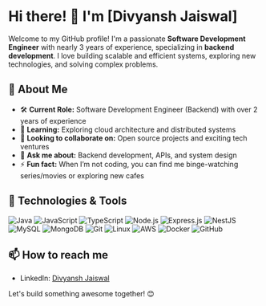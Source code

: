 # Hi there! 👋 I'm [Divyansh Jaiswal]

Welcome to my GitHub profile! I'm a passionate **Software Development Engineer** with nearly 3 years of experience, specializing in **backend development**. I love building scalable and efficient systems, exploring new technologies, and solving complex problems.

## 🚀 About Me

- 🛠️ **Current Role:** Software Development Engineer (Backend) with over 2 years of experience
- 🌱 **Learning:** Exploring cloud architecture and distributed systems
- 👯 **Looking to collaborate on:** Open source projects and exciting tech ventures
- 💬 **Ask me about:** Backend development, APIs, and system design
- ⚡ **Fun fact:** When I’m not coding, you can find me binge-watching series/movies or exploring new cafes

## 🔧 Technologies & Tools

![Java](https://img.shields.io/badge/Java-ED8B00?style=for-the-badge&logo=java&logoColor=white)
![JavaScript](https://img.shields.io/badge/JavaScript-F7DF1E?style=for-the-badge&logo=javascript&logoColor=black)
![TypeScript](https://img.shields.io/badge/TypeScript-007ACC?style=for-the-badge&logo=typescript&logoColor=white)
![Node.js](https://img.shields.io/badge/Node.js-339933?style=for-the-badge&logo=node.js&logoColor=white)
![Express.js](https://img.shields.io/badge/Express.js-000000?style=for-the-badge&logo=express&logoColor=white)
![NestJS](https://img.shields.io/badge/NestJS-E0234E?style=for-the-badge&logo=nestjs&logoColor=white)
![MySQL](https://img.shields.io/badge/MySQL-4479A1?style=for-the-badge&logo=mysql&logoColor=white)
![MongoDB](https://img.shields.io/badge/MongoDB-47A248?style=for-the-badge&logo=mongodb&logoColor=white)
![Git](https://img.shields.io/badge/Git-F05032?style=for-the-badge&logo=git&logoColor=white)
![Linux](https://img.shields.io/badge/Linux-FCC624?style=for-the-badge&logo=linux&logoColor=black)
![AWS](https://img.shields.io/badge/Amazon_AWS-232F3E?style=for-the-badge&logo=amazon-aws&logoColor=white)
![Docker](https://img.shields.io/badge/Docker-2496ED?style=for-the-badge&logo=docker&logoColor=white)
![GitHub](https://img.shields.io/badge/GitHub-181717?style=for-the-badge&logo=github&logoColor=white)

## 📫 How to reach me

- LinkedIn: [Divyansh Jaiswal](https://www.linkedin.com/in/divyanshjaiswal/)

Let's build something awesome together! 😊
